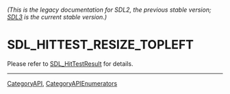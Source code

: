 ###### (This is the legacy documentation for SDL2, the previous stable version; [SDL3](https://wiki.libsdl.org/SDL3/) is the current stable version.)
# SDL_HITTEST_RESIZE_TOPLEFT

Please refer to [SDL_HitTestResult](SDL_HitTestResult) for details.

----
[CategoryAPI](CategoryAPI), [CategoryAPIEnumerators](CategoryAPIEnumerators)

